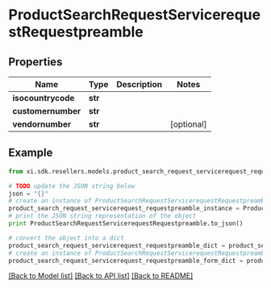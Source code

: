 # ProductSearchRequestServicerequestRequestpreamble


## Properties

Name | Type | Description | Notes
------------ | ------------- | ------------- | -------------
**isocountrycode** | **str** |  | 
**customernumber** | **str** |  | 
**vendornumber** | **str** |  | [optional] 

## Example

```python
from xi.sdk.resellers.models.product_search_request_servicerequest_requestpreamble import ProductSearchRequestServicerequestRequestpreamble

# TODO update the JSON string below
json = "{}"
# create an instance of ProductSearchRequestServicerequestRequestpreamble from a JSON string
product_search_request_servicerequest_requestpreamble_instance = ProductSearchRequestServicerequestRequestpreamble.from_json(json)
# print the JSON string representation of the object
print ProductSearchRequestServicerequestRequestpreamble.to_json()

# convert the object into a dict
product_search_request_servicerequest_requestpreamble_dict = product_search_request_servicerequest_requestpreamble_instance.to_dict()
# create an instance of ProductSearchRequestServicerequestRequestpreamble from a dict
product_search_request_servicerequest_requestpreamble_form_dict = product_search_request_servicerequest_requestpreamble.from_dict(product_search_request_servicerequest_requestpreamble_dict)
```
[[Back to Model list]](../README.md#documentation-for-models) [[Back to API list]](../README.md#documentation-for-api-endpoints) [[Back to README]](../README.md)


